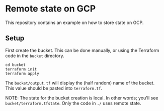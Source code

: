 # Remote state on GCP

This repository contains an example on how to store state on GCP.

## Setup

First create the bucket. This can be done manually, or using the Terraform code in the `bucket` directory.

```shell
cd bucket
terraform init
terraform apply
```

The `bucket/output.tf` will display the (half random) name of the bucket. This value should be pasted into `terraform.tf`.

NOTE: The state for the bucket creation is local. In other words; you'll see `bucket/terraform.tfstate`. Only the code in `./` uses remote state.
